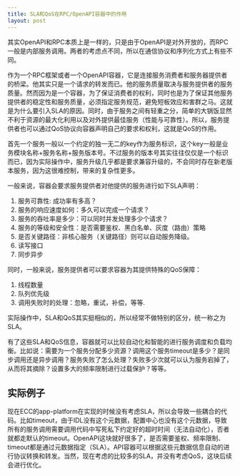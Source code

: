 ```yaml
---
title: SLA和QoS在RPC/OpenAPI容器中的作用
layout: post
---
```



其实OpenAPI和RPC本质上是一样的，只是由于OpenAPI是对外开放的，而RPC一般是内部服务调用。两者的考虑点不同，所以在通信协议和序列化方式上有些不同。


作为一个RPC框架或者一个OpenAPI容器，它是连接服务消费者和服务器提供者的桥梁。他其实只是一个请求的转发而已。他的服务质量取决与服务提供者的服务质量。然而因为是一个容器，为了保证消费者的权利，同时也是为了保证其他服务提供者的稳定性和服务质量，必须指定服务规范，避免短板效应和害群之马。这就是为什么要引入SLA的原因。同时，由于服务之间有轻重之分，简单的大锅饭显然不利于资源的最大化利用以及对外提供最佳服务（性能与可靠性）。所以，服务提供者也可以通过QoS协议向容器声明自己的要求和权利，这就是QoS的作用。


首先一个服务一般以一个约定的独一无二的key作为服务标识，这个key一般是业务模块名称+服务名称+服务版本号。不过服务的版本号其实往往仅仅是一个标识而已，因为实际操作中，服务升级几乎都是要求兼容升级的，不会同时存在新老版本服务，因为这很难控制，带来的复杂性更多。


一般来说，容器会要求服务提供者对他提供的服务进行如下SLA声明：

1. 服务可靠性: 成功率有多高？
2. 服务的响应速度如何：多久可以完成一个请求？
3. 服务的吞吐率是多少：可以同时并发处理多少个请求？
4. 服务的等级和安全性：是否需要鉴权、黑白名单、灰度（路由）策略
5. 是否关键路径：非核心服务（关键路径）则可以自动服务降级。
6. 读写接口
7. 同步异步

同时，一般来说，服务提供者可以要求容器为其提供特殊的QoS保障：

1. 线程数量
2. 队列优先级
3. 调用失败时的处理：忽略，重试，补偿，等等.


实际操作中，SLA和QoS其实挺相似的，所以经常不做特别的区分，统一称之为SLA。


有了这些SLA和QoS信息，容器就可以比较自动化和智能的进行服务调度和负载均衡。比如说：需要为一个服务分配多少资源？调用这个服务timeout是多少？是同步调用还是异步调用？服务失败了怎么处理？失败多少次就可以认为服务宕掉了，从而将其摘除？设置多大的频率限制进行过载保护？等等。

实际例子
-------

现在ECC的app-platform在实现的时候没有考虑SLA，所以会导致一些耦合的代码。比如timeout，由于IDL没有这个元数据，配置中心也没有这个元数据，导致所有的服务调用需要调用代码中写死私下约定好的超时时间（无法自动化），否者就都走默认的timeout。OpenAPI这块就好很多了，是否需要鉴权、频率限制、timeout都是通过元数据指定（SLA）。API容器可以根据这些元数据信息自动的进行协议转换和转发。当然，现在考虑的比较多的SLA，并没有考虑QoS，这块后续会进行优化。



